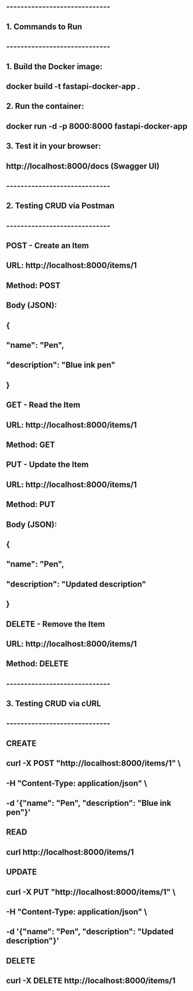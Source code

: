 ## -----------------------------
## 1. Commands to Run
## -----------------------------
## 1. Build the Docker image:
##    docker build -t fastapi-docker-app .
##
## 2. Run the container:
##    docker run -d -p 8000:8000 fastapi-docker-app
##
## 3. Test it in your browser:
##    http://localhost:8000/docs (Swagger UI)


## -----------------------------
## 2. Testing CRUD via Postman
## -----------------------------

## POST - Create an Item
## URL: http://localhost:8000/items/1
## Method: POST
## Body (JSON):
## {
##   "name": "Pen",
##   "description": "Blue ink pen"
## }

## GET - Read the Item
## URL: http://localhost:8000/items/1
## Method: GET

## PUT - Update the Item
## URL: http://localhost:8000/items/1
## Method: PUT
## Body (JSON):
## {
##   "name": "Pen",
##   "description": "Updated description"
## }

## DELETE - Remove the Item
## URL: http://localhost:8000/items/1
## Method: DELETE


## -----------------------------
## 3. Testing CRUD via cURL
## -----------------------------

## CREATE
## curl -X POST "http://localhost:8000/items/1" \
##      -H "Content-Type: application/json" \
##      -d '{"name": "Pen", "description": "Blue ink pen"}'

## READ
## curl http://localhost:8000/items/1

## UPDATE
## curl -X PUT "http://localhost:8000/items/1" \
##      -H "Content-Type: application/json" \
##      -d '{"name": "Pen", "description": "Updated description"}'

## DELETE
## curl -X DELETE http://localhost:8000/items/1
